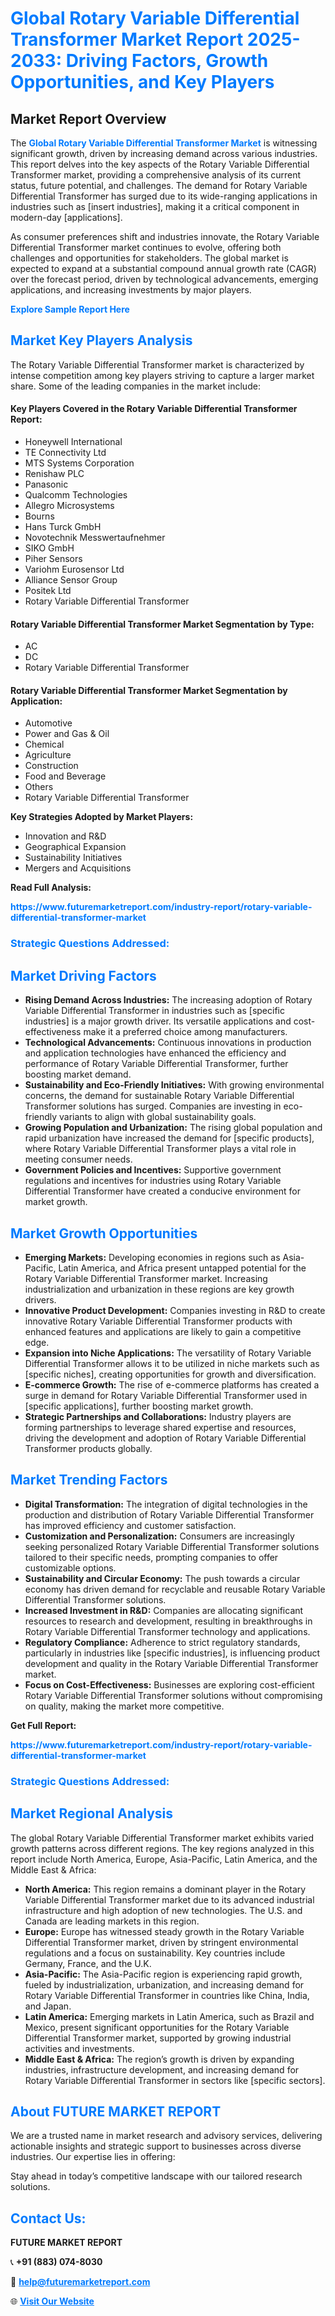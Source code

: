 <h1 style="color: #007BFF;">Global Rotary Variable Differential Transformer Market Report 2025-2033: Driving Factors, Growth Opportunities, and Key Players</h1>

<section id="overview">
<h2>Market Report Overview</h2>
<p>The <a href="https://www.futuremarketreport.com/industry-report/rotary-variable-differential-transformer-market" style="color: #007BFF; text-decoration: none;"><strong>Global Rotary Variable Differential Transformer Market</strong></a> is witnessing significant growth, driven by increasing demand across various industries. This report delves into the key aspects of the Rotary Variable Differential Transformer market, providing a comprehensive analysis of its current status, future potential, and challenges. The demand for Rotary Variable Differential Transformer has surged due to its wide-ranging applications in industries such as [insert industries], making it a critical component in modern-day [applications].</p>
<p>As consumer preferences shift and industries innovate, the Rotary Variable Differential Transformer market continues to evolve, offering both challenges and opportunities for stakeholders. The global market is expected to expand at a substantial compound annual growth rate (CAGR) over the forecast period, driven by technological advancements, emerging applications, and increasing investments by major players.</p>
</section>

<section id="overview">
<p><a href="https://www.futuremarketreport.com/request-sample/reportId=98825" style="color: #007BFF; text-decoration: none;"><strong>Explore Sample Report Here</strong></a></p>
</section>

<section id="key-players">
<h2 style="color: #007BFF;">Market Key Players Analysis</h2>
<p>The Rotary Variable Differential Transformer market is characterized by intense competition among key players striving to capture a larger market share. Some of the leading companies in the market include:</p>
<h4>Key Players Covered in the Rotary Variable Differential Transformer Report:</h4>
<ul><li>Honeywell International</li><li>TE Connectivity Ltd</li><li>MTS Systems Corporation</li><li>Renishaw PLC</li><li>Panasonic</li><li>Qualcomm Technologies</li><li>Allegro Microsystems</li><li>Bourns</li><li>Hans Turck GmbH</li><li>Novotechnik Messwertaufnehmer</li><li>SIKO GmbH</li><li>Piher Sensors</li><li>Variohm Eurosensor Ltd</li><li>Alliance Sensor Group</li><li>Positek Ltd</li><li>Rotary Variable Differential Transformer</li></ul>
<h4>Rotary Variable Differential Transformer Market Segmentation by Type:</h4>
<ul><li>AC</li><li>DC</li><li>Rotary Variable Differential Transformer</li></ul>

<h4>Rotary Variable Differential Transformer Market Segmentation by Application:</h4>
<ul><li>Automotive</li><li>Power and Gas &amp; Oil</li><li>Chemical</li><li>Agriculture</li><li>Construction</li><li>Food and Beverage</li><li>Others</li><li>Rotary Variable Differential Transformer</li></ul>
<p><strong>Key Strategies Adopted by Market Players:</strong></p>
<ul>
<li>Innovation and R&D</li>
<li>Geographical Expansion</li>
<li>Sustainability Initiatives</li>
<li>Mergers and Acquisitions</li>
</ul>
</section>

<section>
<p><strong>Read Full Analysis: </strong></p><a href="https://www.futuremarketreport.com/industry-report/rotary-variable-differential-transformer-market" style="color: #007BFF; text-decoration: none;"><strong>https://www.futuremarketreport.com/industry-report/rotary-variable-differential-transformer-market</strong></a>
<h3 style="color: #007BFF;">Strategic Questions Addressed:</h3>
</section>

<section id="driving-factors">
<h2 style="color: #007BFF;">Market Driving Factors</h2>
<ul>
<li><strong>Rising Demand Across Industries:</strong> The increasing adoption of Rotary Variable Differential Transformer in industries such as [specific industries] is a major growth driver. Its versatile applications and cost-effectiveness make it a preferred choice among manufacturers.</li>
<li><strong>Technological Advancements:</strong> Continuous innovations in production and application technologies have enhanced the efficiency and performance of Rotary Variable Differential Transformer, further boosting market demand.</li>
<li><strong>Sustainability and Eco-Friendly Initiatives:</strong> With growing environmental concerns, the demand for sustainable Rotary Variable Differential Transformer solutions has surged. Companies are investing in eco-friendly variants to align with global sustainability goals.</li>
<li><strong>Growing Population and Urbanization:</strong> The rising global population and rapid urbanization have increased the demand for [specific products], where Rotary Variable Differential Transformer plays a vital role in meeting consumer needs.</li>
<li><strong>Government Policies and Incentives:</strong> Supportive government regulations and incentives for industries using Rotary Variable Differential Transformer have created a conducive environment for market growth.</li>
</ul>
</section>

<section id="growth-opportunities">
<h2 style="color: #007BFF;">Market Growth Opportunities</h2>
<ul>
<li><strong>Emerging Markets:</strong> Developing economies in regions such as Asia-Pacific, Latin America, and Africa present untapped potential for the Rotary Variable Differential Transformer market. Increasing industrialization and urbanization in these regions are key growth drivers.</li>
<li><strong>Innovative Product Development:</strong> Companies investing in R&D to create innovative Rotary Variable Differential Transformer products with enhanced features and applications are likely to gain a competitive edge.</li>
<li><strong>Expansion into Niche Applications:</strong> The versatility of Rotary Variable Differential Transformer allows it to be utilized in niche markets such as [specific niches], creating opportunities for growth and diversification.</li>
<li><strong>E-commerce Growth:</strong> The rise of e-commerce platforms has created a surge in demand for Rotary Variable Differential Transformer used in [specific applications], further boosting market growth.</li>
<li><strong>Strategic Partnerships and Collaborations:</strong> Industry players are forming partnerships to leverage shared expertise and resources, driving the development and adoption of Rotary Variable Differential Transformer products globally.</li>
</ul>
</section>

<section id="trending-factors">
<h2 style="color: #007BFF;">Market Trending Factors</h2>
<ul>
<li><strong>Digital Transformation:</strong> The integration of digital technologies in the production and distribution of Rotary Variable Differential Transformer has improved efficiency and customer satisfaction.</li>
<li><strong>Customization and Personalization:</strong> Consumers are increasingly seeking personalized Rotary Variable Differential Transformer solutions tailored to their specific needs, prompting companies to offer customizable options.</li>
<li><strong>Sustainability and Circular Economy:</strong> The push towards a circular economy has driven demand for recyclable and reusable Rotary Variable Differential Transformer solutions.</li>
<li><strong>Increased Investment in R&D:</strong> Companies are allocating significant resources to research and development, resulting in breakthroughs in Rotary Variable Differential Transformer technology and applications.</li>
<li><strong>Regulatory Compliance:</strong> Adherence to strict regulatory standards, particularly in industries like [specific industries], is influencing product development and quality in the Rotary Variable Differential Transformer market.</li>
<li><strong>Focus on Cost-Effectiveness:</strong> Businesses are exploring cost-efficient Rotary Variable Differential Transformer solutions without compromising on quality, making the market more competitive.</li>
</ul>
</section>

<section>
<p><strong>Get Full Report: </strong></p><a href="https://www.futuremarketreport.com/industry-report/rotary-variable-differential-transformer-market" style="color: #007BFF; text-decoration: none;"><strong>https://www.futuremarketreport.com/industry-report/rotary-variable-differential-transformer-market</strong></a>
<h3 style="color: #007BFF;">Strategic Questions Addressed:</h3>
</section>


<section id="regional-analysis">
<h2 style="color: #007BFF;">Market Regional Analysis</h2>
<p>The global Rotary Variable Differential Transformer market exhibits varied growth patterns across different regions. The key regions analyzed in this report include North America, Europe, Asia-Pacific, Latin America, and the Middle East & Africa:</p>
<ul>
<li><strong>North America:</strong> This region remains a dominant player in the Rotary Variable Differential Transformer market due to its advanced industrial infrastructure and high adoption of new technologies. The U.S. and Canada are leading markets in this region.</li>
<li><strong>Europe:</strong> Europe has witnessed steady growth in the Rotary Variable Differential Transformer market, driven by stringent environmental regulations and a focus on sustainability. Key countries include Germany, France, and the U.K.</li>
<li><strong>Asia-Pacific:</strong> The Asia-Pacific region is experiencing rapid growth, fueled by industrialization, urbanization, and increasing demand for Rotary Variable Differential Transformer in countries like China, India, and Japan.</li>
<li><strong>Latin America:</strong> Emerging markets in Latin America, such as Brazil and Mexico, present significant opportunities for the Rotary Variable Differential Transformer market, supported by growing industrial activities and investments.</li>
<li><strong>Middle East & Africa:</strong> The region’s growth is driven by expanding industries, infrastructure development, and increasing demand for Rotary Variable Differential Transformer in sectors like [specific sectors].</li>
</ul>
</section>

<footer>
<h2 style="color: #007BFF;">About FUTURE MARKET REPORT</h2>
<p>We are a trusted name in market research and advisory services, delivering actionable insights and strategic support to businesses across diverse industries. Our expertise lies in offering:</p>

<p>Stay ahead in today’s competitive landscape with our tailored research solutions.</p>

<h2 style="color: #007BFF;">Contact Us:</h2>
<p><strong>FUTURE MARKET REPORT</strong></p>
<p>📞 <strong>+91 (883) 074-8030</strong></p>
<p>📧 <strong><a href="mailto:help@futuremarketreport.com" style="color: #007BFF;">help@futuremarketreport.com</a></strong></p>
<p>🌐 <strong><a href="https://www.futuremarketreport.com/" style="color: #007BFF;">Visit Our Website</a></strong></p>
</footer>